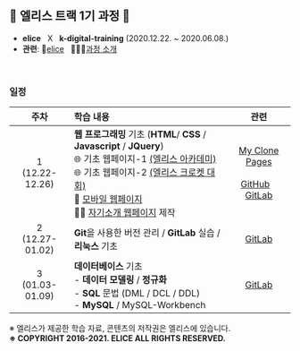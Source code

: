## 🐇 엘리스 트랙 1기 과정 🐇

- **elice** &nbsp; X &nbsp; **k-digital-training**  (2020.12.22. ~ 2020.06.08.)
- **관련**:  🐇[elice](https://elice.io/) &nbsp; 🏃🏻‍♂️[과정 소개](https://elicetrack.oopy.io/) 

<br/>

### 일정

|         주차         | 학습 내용                                                    |                             관련                             |
| :------------------: | :----------------------------------------------------------- | :----------------------------------------------------------: |
| 1<br />(12.22-12.26) | **웹 프로그래밍** 기초 (**HTML**/ **CSS** / **Javascript** / **JQuery**) <br />🌐 기초 웹페이지-1 [(엘리스 아카데미)](http://bky373.kdt-gitlab.elice.io/clone-pages/elice/elice-index.html)<br />🌐 기초 웹페이지-2 [(엘리스 크로켓 대회)](http://bky373.kdt-gitlab.elice.io/clone-pages/elice-krocket/krocket-index.html)<br />📱 [모바일 웹페이지](http://bky373.kdt-gitlab.elice.io/clone-pages/elice-mobile/index.html)<br />🙋‍♂️ [자기소개 웹페이지](http://bky373.kdt-gitlab.elice.io/about-me/) 제작 | [My Clone Pages](http://bky373.kdt-gitlab.elice.io/clone-pages/index.html) <br/><br /> [GitHub](https://github.com/bky373/clone-pages)&nbsp;&nbsp;&nbsp; [GitLab](https://kdt-gitlab.elice.io/bky373/clone-pages) |
| 2<br />(12.27-01.02) | **Git**을 사용한 버전 관리 / **GitLab** 실습 / **리눅스** 기초 |  [GitLab](https://kdt-gitlab.elice.io/bky373/test-project)   |
| 3<br />(01.03-01.09) | **데이터베이스** 기초<br />- **데이터 모델링** / **정규화**<br />- **SQL** 문법 (DML / DCL / DDL)<br />- **MySQL** / MySQL-Workbench | [GitLab](https://kdt-gitlab.elice.io/bky373/elice-track-1st) |











※ 엘리스가 제공한 학습 자료, 콘텐츠의 저작권은 엘리스에 있습니다. <br>
**※ COPYRIGHT 2016-2021. ELICE ALL RIGHTS RESERVED.**
